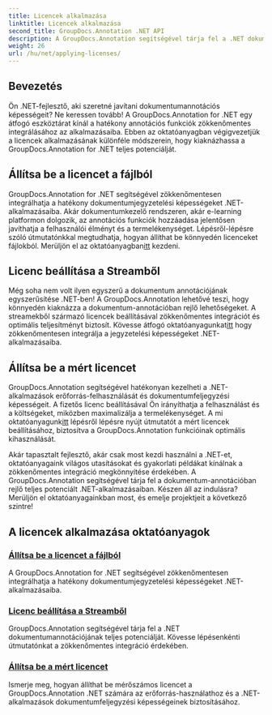 ```yaml
---
title: Licencek alkalmazása
linktitle: Licencek alkalmazása
second_title: GroupDocs.Annotation .NET API
description: A GroupDocs.Annotation segítségével tárja fel a .NET dokumentumannotációjának teljes potenciálját. Kövesse lépésenkénti oktatóanyagainkat a zökkenőmentes integráció érdekében.
weight: 26
url: /hu/net/applying-licenses/
---
```

## Bevezetés

Ön .NET-fejlesztő, aki szeretné javítani dokumentumannotációs képességeit? Ne keressen tovább! A GroupDocs.Annotation for .NET egy átfogó eszköztárat kínál a hatékony annotációs funkciók zökkenőmentes integrálásához az alkalmazásaiba. Ebben az oktatóanyagban végigvezetjük a licencek alkalmazásának különféle módszerein, hogy kiaknázhassa a GroupDocs.Annotation for .NET teljes potenciálját.

## Állítsa be a licencet a fájlból
 GroupDocs.Annotation for .NET segítségével zökkenőmentesen integrálhatja a hatékony dokumentumjegyzetelési képességeket .NET-alkalmazásaiba. Akár dokumentumkezelő rendszeren, akár e-learning platformon dolgozik, az annotációs funkciók hozzáadása jelentősen javíthatja a felhasználói élményt és a termelékenységet. Lépésről-lépésre szóló útmutatónkkal megtudhatja, hogyan állíthat be könnyedén licenceket fájlokból. Merüljön el az oktatóanyagban[itt](./set-license-from-file/) kezdeni.

## Licenc beállítása a Streamből
 Még soha nem volt ilyen egyszerű a dokumentum annotációjának egyszerűsítése .NET-ben! A GroupDocs.Annotation lehetővé teszi, hogy könnyedén kiaknázza a dokumentum-annotációban rejlő lehetőségeket. A streamekből származó licencek beállításával zökkenőmentes integrációt és optimális teljesítményt biztosít. Kövesse átfogó oktatóanyagunkat[itt](./set-license-from-stream/) hogy zökkenőmentesen integrálja a jegyzetelési képességeket .NET-alkalmazásaiba.

## Állítsa be a mért licencet
 GroupDocs.Annotation segítségével hatékonyan kezelheti a .NET-alkalmazások erőforrás-felhasználását és dokumentumfeljegyzési képességeit. A fizetős licenc beállításával Ön irányíthatja a felhasználást és a költségeket, miközben maximalizálja a termelékenységet. A mi oktatóanyagunk[itt](./set-metered-license/) lépésről lépésre nyújt útmutatót a mért licencek beállításához, biztosítva a GroupDocs.Annotation funkcióinak optimális kihasználását.

Akár tapasztalt fejlesztő, akár csak most kezdi használni a .NET-et, oktatóanyagaink világos utasításokat és gyakorlati példákat kínálnak a zökkenőmentes integráció megkönnyítése érdekében. A GroupDocs.Annotation segítségével tárja fel a dokumentum-annotációban rejlő teljes potenciált .NET-alkalmazásaiban. Készen áll az indulásra? Merüljön el oktatóanyagainkban most, és emelje projektjeit a következő szintre!

## A licencek alkalmazása oktatóanyagok
### [Állítsa be a licencet a fájlból](./set-license-from-file/)
A GroupDocs.Annotation for .NET segítségével zökkenőmentesen integrálhatja a hatékony dokumentumjegyzetelési képességeket .NET-alkalmazásaiba.
### [Licenc beállítása a Streamből](./set-license-from-stream/)
GroupDocs.Annotation segítségével tárja fel a .NET dokumentumannotációjának teljes potenciálját. Kövesse lépésenkénti útmutatónkat a zökkenőmentes integráció érdekében.
### [Állítsa be a mért licencet](./set-metered-license/)
Ismerje meg, hogyan állíthat be mérőszámos licencet a GroupDocs.Annotation .NET számára az erőforrás-használathoz és a .NET-alkalmazások dokumentumfeljegyzési képességeinek biztosításához.
